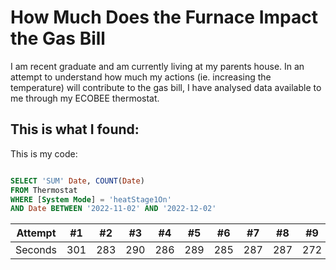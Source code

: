 # How Much Does the Furnace Impact the Gas Bill

I am recent graduate and am currently living at my parents house. In an attempt to understand how much my actions (ie. increasing the temperature) will contribute to the gas bill, I have analysed data available to me through my ECOBEE thermostat.

## This is what  I found:








This is my code:

``` SQL

SELECT 'SUM' Date, COUNT(Date)
FROM Thermostat
WHERE [System Mode] = 'heatStage1On'
AND Date BETWEEN '2022-11-02' AND '2022-12-02' 
```


Attempt | #1 | #2 | #3 | #4 | #5 | #6 | #7 | #8 | #9 | #10 | #11
--- | --- | --- | --- |--- |--- |--- |--- |--- |--- |--- |---
Seconds | 301 | 283 | 290 | 286 | 289 | 285 | 287 | 287 | 272 | 276 | 269
